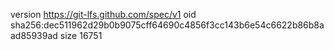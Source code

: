 version https://git-lfs.github.com/spec/v1
oid sha256:dec511962d29b0b9075cff64690c4856f3cc143b6e54c6622b86b8aad85939ad
size 16751
